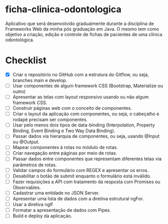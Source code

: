 # ficha-clinica-odontologica
Aplicativo que será desenvolvido gradualmente durante a disciplina de Frameworks Web da minha pós graduação em Java. O mesmo tem como objetivo a criação, edição e controle de fichas de pacientes de uma clínica odontológica.

#  Checklist

- [x]  Criar o repositório no GitHub com a estrutura do Gitflow, ou seja, branches main e develop.
- [ ]  Usar componentes de algum framework CSS (Bootstrap, Materialize ou outro)
- [ ]  Apresentar as telas com layout responsivo usando ou não algum framework CSS.
- [ ]  Construir páginas web com o conceito de componentes.
- [ ]  Criar o layout da aplicação com componentes, ou seja, o cabeçalho e rodapé precisam ser componentes.
- [ ]  Usar pelo menos dois tipos de data-binding (Interpolation, Property Binding, Event Binding e Two Way Data Binding).
- [ ]  Passar dados via hierarquia de componentes, ou seja, usando @Input ou @Output.
- [ ]  Mapear componentes à rotas no módulo de rotas.
- [ ]  Criar navegação entre páginas por meio de rotas.
- [ ]  Passar dados entre componentes que representam diferentes telas via parâmetros de rotas.
- [ ]  Validar campos do formulário com REGEX e apresentar os erros.
- [ ]  Desabilitar o botão de submit enquanto o formulário está inválido.
- [ ]  Fazer requisições a API com tratamento da resposta com Promises ou Observables.
- [ ]  Cadastrar uma entidade no JSON Server.
- [ ]  Apresentar uma lista de dados com a diretiva estrutural ngFor.
- [ ]  Usar a diretiva ngIf
- [ ]  Formatar a apresentação de dados com Pipes.
- [ ]  Build e deploy da aplicação.
